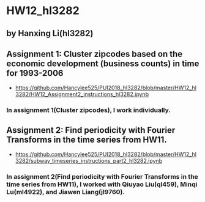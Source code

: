 # HW12_hl3282
## by Hanxing Li(hl3282)

## Assignment 1: Cluster zipcodes based on the economic development (business counts) in time for 1993-2006
- https://github.com/Hancylee525/PUI2018_hl3282/blob/master/HW12_hl3282/HW12_Assignment2_instructions_hl3282.ipynb

### In assignment 1(Cluster zipcodes), I work individually.

## Assignment 2: Find periodicity with Fourier Transforms in the time series from HW11. 
- https://github.com/Hancylee525/PUI2018_hl3282/blob/master/HW12_hl3282/subway_timeseries_instructions_part2_hl3282.ipynb

### In assignment 2(Find periodicity with Fourier Transforms in the time series from HW11), I worked with Qiuyao Liu(ql459), Minqi Lu(ml4922), and Jiawen Liang(jl9760).

